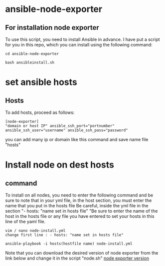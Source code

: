 # ansible-node-exporter
## For installation node exporter 

To use this script, you need to install Ansible in advance. I have put a script for you in this repo, which you can install using the following command:
```
cd ansible-node-exporter

bash ansibleinstall.sh
```
# set ansible hosts
## Hosts
To add hosts, proceed as follows:

```
[node-exporter]
"domain or host IP" ansible_ssh_port="portnumber" ansible_ssh_user="username" ansible_ssh_pass="password"
```
you can add many ip or domain like this command and save name file "hosts"

# Install node on dest hosts
## command 
To install on all nodes, you need to enter the following command and be sure to note that in your yml file, in the host section, you must enter the name that you put in the hosts file 
Be careful, inside the yml file in the section "- hosts: "name set in hosts file"
"Be sure to enter the name of the host in the hosts file or any file you have entered to set your hosts in this line of the yaml file.
```
vim / nano node-install.yml
change first line : - hosts: "name set in hosts file"

```
```
ansible-playbook -i hosts(hostfile name) node-install.yml
```
Note that you can download the desired version of node exporter from the link below and change it in the script "node.sh"
[node exporter version](https://github.com/prometheus/node_exporter/releases)
